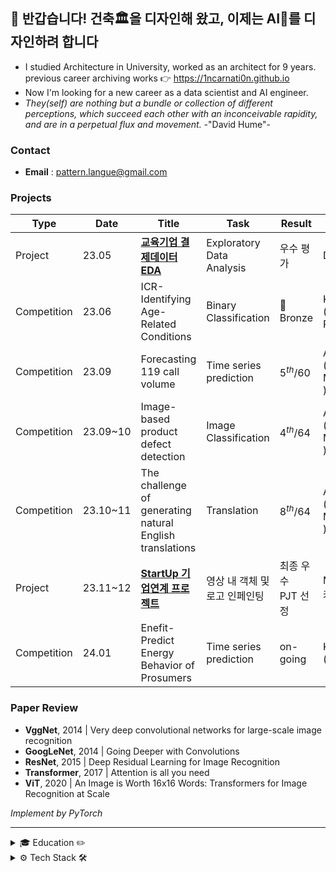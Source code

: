 ## 👋 반갑습니다! 건축🏛을 디자인해 왔고, 이제는 AI🦾를 디자인하려 합니다

- I studied Architecture in University, worked as an architect for 9 years. <br>
  previous career archiving works 👉 https://1ncarnati0n.github.io
- Now I'm looking for a new career as a data scientist and AI engineer.
- *They(self) are nothing but a bundle or collection of different perceptions, which succeed each other with an inconceivable rapidity, and are in a perpetual flux and movement.*  -"David Hume"-

### Contact

- **Email** : pattern.langue@gmail.com

### Projects

| Type        | Date       | Title                                                                              | Task                          | Result              | Host                                  |
| ----------- | ---------- | ---------------------------------------------------------------------------------- | ----------------------------- | ------------------- | ------------------------------------- |
| Project     | 23.05     | [**교육기업 결제데이터 EDA**](https://github.com/YearDream9jo/EDA_Project)              | Exploratory Data Analysis     | 우수 평가              | Day1company                           |
| Competition | 23.06     | ICR-Identifying Age-Related Conditions                                             | Binary Classification         | 🥉Bronze            | Kaggle <br> ( InVitro Cell Research ) |
| Competition | 23.09     | Forecasting 119 call volume                                                        | Time series prediction        | $5^{th}/60$       | AI CONNECT <br> ( Mind's&Company )    |
| Competition | 23.09~10 | Image-based product defect detection                                               | Image Classification          | $4^{th}/64$       | AI CONNECT <br> ( Mind's&Company )    |
| Competition | 23.10~11 | The challenge of generating natural English translations                           | Translation                   | $8^{th}/64$       | AI CONNECT <br> ( Mind's&Company )    |
| Project     | 23.11~12 | [**StartUp 기업연계 프로젝트**](https://github.com/1ncarnati0n/inpaintingVideo)         | 영상 내 객체 및 로고 인페인팅        | 최종 우수 PJT 선정     | Mind's&Company, <br> 커넥트브릭        |
| Competition | 24.01     | Enefit-Predict Energy Behavior of Prosumers                                        | Time series prediction        | on-going            | Kaggle <br> ( Enefit )             |

### Paper Review

- **VggNet**, 2014 | Very deep convolutional networks for large-scale image recognition
- **GoogLeNet**, 2014 | Going Deeper with Convolutions
- **ResNet**, 2015 | Deep Residual Learning for Image Recognition
- **Transformer**, 2017 | Attention is all you need
- **ViT**, 2020 | An Image is Worth 16x16 Words: Transformers for Image Recognition at Scale

*Implement by PyTorch*



---

<details>
<summary> 🎓 Education ✏️ </summary>
<br>

- 🎓 Seoul National University of Science and Technology, Bachelor of Architecture : 2006.03 ~ 2014.02
- 🎓 YearDream School 3th (중소기업벤처사업부, AI 기술인력양성 이어드림스쿨 3기 수료) : 2023.03 ~ 2023.12

</details>

<details>
<summary> ⚙️ Tech Stack 🛠 </summary>
<br>

![Python](https://img.shields.io/badge/Python-ffe74a.svg?style=flat&logo=Python&logoColor=blue) ![NumPy](https://img.shields.io/badge/NumPy-4d77cf.svg?style=flat&logo=NumPy&logoColor=4dabcf) ![Pandas](https://img.shields.io/badge/Pandas-130654.svg?style=flat&logo=Pandas&logoColor=whitle) 

![Matplotlib](https://img.shields.io/badge/Matplotlib-11557C.svg?style=flat&logo=Matplotlib&logoColor=white) ![Altair](https://img.shields.io/badge/Vega%20Altair-fbc234.svg?style=flat&logo=Vega%20Altair&logoColor=black) ![Plotly](https://img.shields.io/badge/Plotly-262626.svg?style=flat&logo=Plotly&logoColor=white)

![Scikit Learn](https://img.shields.io/badge/Scikit%20Learn-F79939.svg?style=flat&logo=Scikit%20Learn&logoColor=3499CD) ![PyTorch](https://img.shields.io/badge/PyTorch-ffffff.svg?style=flat&logo=PyTorch&logoColor=EE4C2C)

![Gradio](https://img.shields.io/badge/Gradio-FE7F01.svg?style=flat&logo=Gradio&logoColor=white) ![Streamlit](https://img.shields.io/badge/streamlit-white.svg?style=flat&logo=streamlit&logoColor=ff4b4b) ![opencv](https://img.shields.io/badge/OpenCV-63c1ff.svg?style=flat&logo=OpenCV&logoColor=black)

</details>
